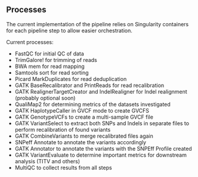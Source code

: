 ## Processes

The current implementation of the pipeline relies on Singularity containers for each pipeline step to allow easier orchestration. 

Current processes:

* FastQC for initial QC of data
* TrimGalore! for trimming of reads
* BWA mem for read mapping
* Samtools sort for read sorting
* Picard MarkDuplicates for read deduplication
* GATK BaseRecalibrator and PrintReads for read recalibration
* GATK RealignerTargetCreator and IndelRealigner for Indel realignment (probably optional soon)
* QualiMap2 for determining metrics of the datasets investigated
* GATK HaplotypeCaller in GVCF mode to create GVCFS
* GATK GenotypeVCFs to create a multi-sample GVCF file
* GATK VariantSelect to extract both SNPs and Indels in separate files to perform recalibration of found variants
* GATK CombineVariants to merge recalibrated files again
* SNPeff Annotate to annotate the variants accordingly
* GATK Annotator to annotate the variants with the SNPEff Profile created
* GATK VariantEvaluate to determine important metrics for downstream analysis (TITV and others)
* MultiQC to collect results from all steps 